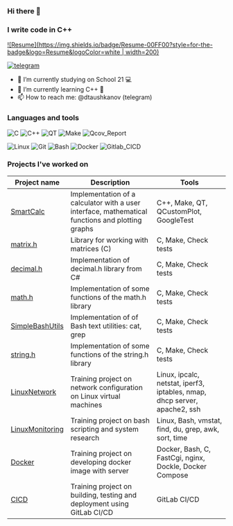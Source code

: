 ### Hi there 👋
### I write code in C++

[![Resume](https://img.shields.io/badge/Resume-00FF00?style=for-the-badge&logo=Resume&logoColor=white | width=200)](https://www.notion.so/5b24ccfa981a4ec2be6a329c91e288aa?pvs=4)

[![telegram](https://img.shields.io/badge/Dalkory-2CA5E0?style=for-the-badge&logo=telegram&logoColor=white)](https://t.me/dtaushkanov)

- 🔭 I’m currently studying on School 21 💻 
- 🌱 I’m currently learning C++ 📱
- 📫 How to reach me: @dtaushkanov (telegram)

### Languages and tools

![C](https://img.shields.io/badge/-C-1E7775?style=for-the-badge&logo=C&logoColor=6296CC)
![C++](https://img.shields.io/badge/-C++-1E7775?style=for-the-badge&logo=C%2b%2b&logoColor=6296CC)
![QT](https://img.shields.io/badge/-QT-1E7775?style=for-the-badge&logo=QT&logoColor=6296CC)
![Make](https://img.shields.io/badge/-Make-1E7775?style=for-the-badge&logo=Make&logoColor=6296CC)
![Qcov_Report](https://img.shields.io/badge/-Qcov_Report-1E7775?style=for-the-badge&logo=Qcov_Report&logoColor=6296CC)

![Linux](https://img.shields.io/badge/-Linux-1E7775?style=for-the-badge&logo=Linux&logoColor=6296CC)
![Git](https://img.shields.io/badge/-GIT-1E7775?style=for-the-badge&logo=GIT&logoColor=F88C00)
![Bash](https://img.shields.io/badge/-Bash-1E7775?style=for-the-badge&logo=Bash&logoColor=6296CC)
![Docker](https://img.shields.io/badge/-Docker-1E7775?style=for-the-badge&logo=Docker&logoColor=6296CC)
![Gitlab_CICD](https://img.shields.io/badge/-Gitlab_CICD-1E7775?style=for-the-badge&logo=Gitlab_CICD&logoColor=6296CC)

### Projects I've worked on
| Project name | Description | Tools |
|-|-|-|
| [SmartCalc](https://github.com/abceff/SmartCalc)       | Implementation of a calculator with a user interface, mathematical functions and plotting graphs | C++, Make, QT, QCustomPlot, GoogleTest                                    |
| [matrix.h](https://github.com/abceff/matrix.h)        | Library for working with matrices (C)                                                            | C, Make, Check tests                                                      |
| [decimal.h](https://github.com/abceff/decimal.h)       | Implementation of decimal.h library from C#                                                      | C, Make, Check tests                                                      |
| [math.h](https://github.com/abceff/math.h)          | Implementation of some functions of the math.h library                                           | C, Make, Check tests                                                      |
| [SimpleBashUtils](https://github.com/abceff/SimpleBashUtils) | Implementation of of Bash text utilities: cat, grep                                              | C, Make, Check tests                                                      |
| [string.h](https://github.com/abceff/string.h)        | Implementation of some functions of the string.h library                                         | C, Make, Check tests                                                      |
| [LinuxNetwork](https://github.com/abceff/LinuxNetwork)    | Training project on network configuration on Linux virtual machines                              | Linux, ipcalc, netstat, iperf3, iptables, nmap, dhcp server, apache2, ssh |
| [LinuxMonitoring](https://github.com/abceff/LinuxMonitoring) | Training project on bash scripting and system research                                           | Linux, Bash, vmstat, find, du, grep, awk, sort, time                      |
| [Docker](https://github.com/abceff/Docker)          | Training project on developing docker image with server                                          | Docker, Bash, C, FastCgi, nginx, Dockle, Docker Compose                   |
| [CICD](https://github.com/abceff/CICD)            | Training project on building, testing and deployment using GitLab CI/CD                          | GitLab CI/CD                                                              |

